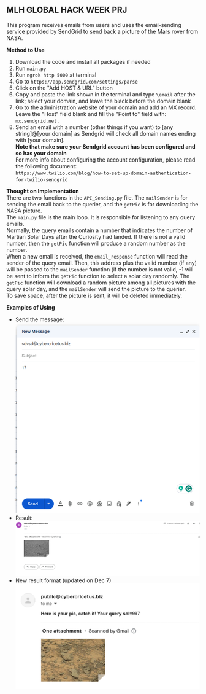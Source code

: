 ## MLH GLOBAL HACK WEEK PRJ
  This program receives emails from users and uses the email-sending service provided by SendGrid to send back a picture of the Mars rover from NASA.      

              
**Method to Use**    
1. Download the code and install all packages if needed  
2. Run `main.py`
3. Run `ngrok http 5000` at terminal
4. Go to `https://app.sendgrid.com/settings/parse`
5. Click on the "Add HOST & URL" button
6. Copy and paste the link shown in the terminal and type `\email` after the link; select your domain, and leave the black before the domain blank
7. Go to the administration website of your domain and add an MX record. Leave the "Host" field blank and fill the "Point to" field with:
`mx.sendgrid.net.`
8. Send an email with a number (other things if you want) to [any string]@[your domain] as Sendgrid will check all domain names ending with [your domain].     
**Note that make sure your Sendgrid account has been configured and so has your domain**           
For more info about configuring the account configuration, please read the following document:     
`https://www.twilio.com/blog/how-to-set-up-domain-authentication-for-twilio-sendgrid`


         
**Thought on Implementation**    
There are two functions in the `API_Sending.py` file. The `mailSender` is for sending the email back to the querier, and the `getPic` is for downloading the NASA picture.        
The `main.py` file is the main loop. It is responsible for listening to any query emails.    
Normally, the query emails contain a number that indicates the number of Martian Solar Days after the Curiosity had landed. If there is not a valid number, then the `getPic` function will produce a random number as the number.     
When a new email is received, the `email_response` function will read the sender of the query email. Then, this address plus the valid number (if any) will be passed to the `mailSender` function (if the number is not valid, -1 will    
be sent to inform the `getPic` function to select a solar day randomly. The `getPic` function will download a random picture among all pictures with the query solar day, and the `mailSender` will send the picture to the querier.  
To save space, after the picture is sent, it will be deleted immediately.    


              
**Examples of Using**  
* Send the message:     
![Logo](./demoSend.png)      
* Result:
![Logo](./demoRec.png)
* New result format (updated on Dec 7)            
![logo](./demo_3.png)
